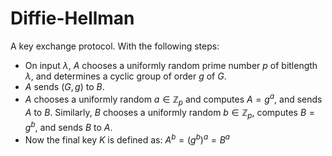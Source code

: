 # Diffie-Hellman
A key exchange protocol. With the following steps:

* On input $\lambda$, $A$ chooses a uniformly random prime number $p$ of bitlength $\lambda$, and determines a cyclic group of order $g$ of $G$.
* $A$ sends $(G,g)$ to $B$.
* $A$ chooses a uniformly random $a\in\mathbb{Z}_{p}$ and computes $A=g^{a}$, and sends $A$ to $B$. Similarly, $B$ chooses a uniformly random $b\in\mathbb{Z}_{p}$, computes $B=g^{b}$, and sends $B$ to $A$.
* Now the final key $K$ is defined as: $A^{b}=(g^{b})^{a}=B^{a}$ 

